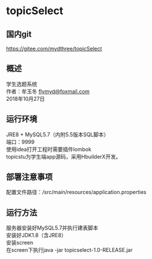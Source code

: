 # topicSelect

## 国内git
https://gitee.com/mydthree/topicSelect

## 概述
学生选题系统  
作者：牟玉冬 flymyd@foxmail.com   
2018年10月27日  

## 运行环境
JRE8 + MySQL5.7（内附5.5版本SQL脚本）  
端口：9999  
使用idea打开工程时需要插件lombok  
topicstu为学生端app源码，采用HbuilderX开发。  

## 部署注意事项
配置文件路径：/src/main/resources/application.properties

## 运行方法
服务器安装好MySQL5.7并执行建表脚本  
安装好JDK1.8（含JRE8）  
安装screen  
在screen下执行java -jar topicselect-1.0-RELEASE.jar  

